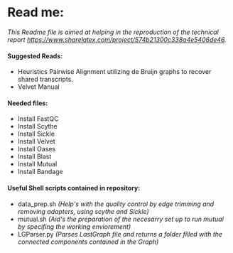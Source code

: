 Read me:
=======

_This Readme file is aimed at helping in the reproduction of the technical report <https://www.sharelatex.com/project/574b21300c338a4e5406de46>._

#### Suggested Reads:
* Heuristics Pairwise Alignment utilizing de Bruijn graphs to recover shared transcripts.
* Velvet Manual

#### Needed files:

- Install FastQC
- Install Scythe
- Install Sickle
- Install Velvet
- Install Oases
- Install Blast
- Install Mutual
- Install Bandage


#### Useful Shell scripts contained in repository:
- data\_prep.sh  _(Help's with the quality control by edge trimming and removing adapters, using scythe and Sickle)_ 
- mutual.sh      _(Aid's the preparation of the necesarry set up to run mutual by specifing the working enviorement)_
- LGParser.py    _(Parses LastGraph file and returns a folder filled with the connected components contained in the Graph)_
